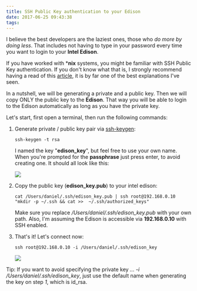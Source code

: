 ```yaml
---
title: SSH Public Key authentication to your Edison
date: 2017-06-25 09:43:38
tags:
---
```


I believe the best developers are the laziest ones, those who *do more by doing less*. That includes not having to type in your password every time you want to login to your **Intel Edison**.

If you have worked with ***nix** systems, you might be familiar with SSH Public Key authentication. If you don't know what that is, I strongly recommend having a read of this [article](http://blakesmith.me/2010/02/08/understanding-public-key-private-key-concepts.html), it is by far one of the best explanations I've seen. 

In a nutshell, we will be generating a private and a public key. Then we will copy ONLY the public key to the **Edison**. That way you will be able to login to the Edison automatically as long as you have the private key.

Let's start, first open a terminal, then run the following commands:

1. Generate private / public key pair via [ssh-keygen](https://linux.die.net/man/1/ssh-keygen):

	`ssh-keygen -t rsa`

	I named the key "**edison_key**", but feel free to use your own name. When you're prompted for the **passphrase** just press enter, to avoid creating one. It should all look like this:

	![](/images/ssh-keygen.png)

2. Copy the public key (**edison_key.pub**) to your intel edison:

	`cat /Users/daniel/.ssh/edison_key.pub | ssh root@192.168.0.10 "mkdir -p ~/.ssh && cat >>  ~/.ssh/authorized_keys"`

	Make sure you replace */Users/daniel/.ssh/edison_key.pub* with your own path. Also, I'm assuming the Edison is accessible via **192.168.0.10** with SSH enabled.

3.  That's it! Let's connect now:

	`ssh root@192.168.0.10 -i /Users/daniel/.ssh/edison_key`

	![](/images/login-via-pub.png)


Tip: If you want to avoid specifying the private key *... -i /Users/daniel/.ssh/edison_key*, just use the default name when generating the key on step *1*, which is id_rsa.
